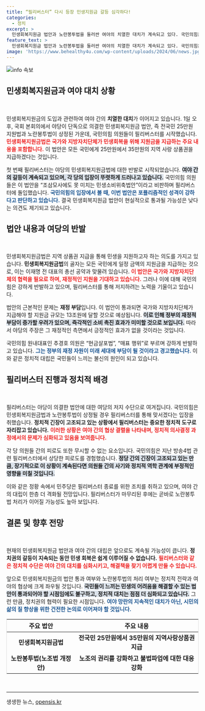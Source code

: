 ```yaml
---
title: “필리버스터” 다시 등장 민생지원금 갈등 심각하다!
categories:
  - 정치
excerpt: >
  민생회복지원금 법안과 노란봉투법을 둘러싼 여야의 치열한 대치가 계속되고 있다. 국민의힘은 25만원 지원법에 반대하며 필리버스터에 돌입했고, 민주당은 단독 상정을 강행할 예정이다. 과연 이 갈등의 결말은?
feature_text: >
  민생회복지원금 법안과 노란봉투법을 둘러싼 여야의 치열한 대치가 계속되고 있다. 국민의힘은 25만원 지원법에 반대하며 필리버스터에 돌입했고, 민주당은 단독 상정을 강행할 예정이다. 과연 이 갈등의 결말은?
image: 'https://www.behealthy4u.com/wp-content/uploads/2024/06/news.jpg'
---
```


<p><img src="https://www.behealthy4u.com/wp-content/uploads/2024/06/news.jpg" alt="info 속보" /></p>

<h2 data-ke-size="size26">민생회복지원금과 여야 대치 상황</h2>

<p data-ke-size="size16">&nbsp;</p>

<p>민생회복지원금의 도입과 관련하여 여야 간의 <b>치열한 대치</b>가 이어지고 있습니다. 1일 오후, 국회 본회의에서 야당이 단독으로 의결한 민생회복지원금 법안, 즉 전국민 25만원 지원법과 노란봉투법이 상정된 가운데, 국민의힘 의원들이 필리버스터를 시작했습니다. <b><span style="color: #ee2323;">민생회복지원금법은 국가와 지방자치단체가 민생회복을 위해 지원금을 지급하는 주요 내용을 포함합니다.</span></b> 이 법안은 모든 국민에게 25만원에서 35만원의 지역 사랑 상품권을 지급하겠다는 것입니다.</p>

<p>첫 번째 필리버스터는 야당의 민생회복지원금법에 대한 반발로 시작되었습니다. <b><span style="background-color: #21538527;">여야 간의 갈등이 계속되고 있으며, 각 당의 입장이 뚜렷하게 드러나고 있습니다.</span></b> 국민의힘 의원들은 이 법안을 “조삼모사에도 못 미치는 민생소비위축법안”이라고 비판하며 필리버스터에 돌입했습니다. <b><span style="color: #1a5490;">국민의힘의 입장에서 볼 때, 이번 법안은 포퓰리즘적인 성격이 강하다고 판단하고 있습니다.</span></b> 결국 민생회복지원금 법안이 현실적으로 통과될 가능성은 낮다는 의견도 제기되고 있습니다.</p>

<h2 data-ke-size="size26">법안 내용과 여당의 반발</h2>

<p data-ke-size="size16">&nbsp;</p>

<p>민생회복지원금법은 지역 상품권 지급을 통해 민생을 지원하고자 하는 의도를 가지고 있습니다. <b>민생회복지원금법</b>의 골자는 모든 국민에게 일정 금액의 지원금을 지급하는 것으로, 이는 이재명 전 대표의 총선 공약과 맞물려 있습니다. <b><span style="color: #ee2323;">이 법안은 국가와 지방자치단체의 협력을 필요로 하며, 재정적인 지원을 기대하고 있습니다.</span></b> 그러나 이에 대해 국민의힘은 강하게 반발하고 있으며, 필리버스터를 통해 저지하려는 노력을 기울이고 있습니다.</p>

<p>법안의 근본적인 문제는 <b>재정 부담</b>입니다. 이 법안이 통과되면 국가와 지방자치단체가 지급해야 할 지원금 규모는 13조원에 달할 것으로 예상됩니다. <b><span style="background-color: #21538527;">이로 인해 정부의 재정적 부담이 증가할 우려가 있으며, 즉각적인 소비 촉진 효과가 미미할 것으로 보입니다.</span></b> 따라서 야당의 주장은 그 재정적인 측면에서 긍정적인 효과가 없을 것이라는 것입니다.</p>

<p>국민의힘 원내대표인 추경호 의원은 “현금살포법”, “매표 행위”로 부르며 강하게 반발하고 있습니다. <b><span style="color: #1a5490;">그는 정부의 재정 자원이 미래 세대에 부담이 될 것이라고 경고했습니다.</span></b> 이와 같은 정치적 대립은 국민들이 느끼는 불신의 원인이 되고 있습니다.</p>

<h2 data-ke-size="size26">필리버스터 진행과 정치적 배경</h2>

<p data-ke-size="size16">&nbsp;</p>

<p>필리버스터는 야당이 의결한 법안에 대한 여당의 저지 수단으로 여겨집니다. 국민의힘은 민생회복지원금법과 노란봉투법이 상정될 경우 필리버스터를 통해 맞서겠다는 입장을 취했습니다. <b>정치적 긴장이 고조되고 있는 상황에서 필리버스터는 중요한 정치적 도구로 자리잡고 있습니다.</b> <b><span style="color: #ee2323;">이러한 상황은 여야 간의 협상 결렬을 나타내며, 정치적 의사결정 과정에서의 문제가 심화되고 있음을 보여줍니다.</span></b></p>

<p>각 당 의원들 간의 피로도 또한 무시할 수 없는 요소입니다. 국민의힘은 지난 방송4법 관련 필리버스터에서 상당한 피로도를 경험했습니다. <b><span style="background-color: #21538527;">정당 간의 긴장이 고조되고 있는 만큼, 장기적으로 이 상황이 계속된다면 의원들 간의 사기와 정치적 역학 관계에 부정적인 영향을 미칠 것입니다.</span></b></p>

<p>이와 같은 정황 속에서 민주당은 필리버스터 종료를 위한 조치를 취하고 있으며, 여야 간의 대립이 한층 더 격화될 전망입니다. 필리버스터가 마무리된 후에는 곧바로 노란봉투법 처리가 이어질 가능성도 높아 보입니다.</p>

<h2 data-ke-size="size26">결론 및 향후 전망</h2>

<p data-ke-size="size16">&nbsp;</p>

<p>현재의 민생회복지원금 법안과 여야 간의 대립은 앞으로도 계속될 가능성이 큽니다. <b>정치권의 갈등이 지속되는 동안 민생 회복은 쉽게 이루어질 수 없습니다.</b> <b><span style="color: #ee2323;">필리버스터와 같은 정치적 수단은 여야 간의 대치를 심화시키고, 해결책을 찾기 어렵게 만들 수 있습니다.</span></b></p>

<p>앞으로 민생회복지원금의 법안 통과 여부와 노란봉투법의 처리 여부는 정치적 전략과 여야의 협상에 크게 좌우될 것입니다. <b><span style="background-color: #21538527;">국민들이 느끼는 민생의 어려움을 해결할 수 있는 법안이 통과되어야 할 시점임에도 불구하고, 정치적 대치는 점점 더 심화되고 있습니다.</span></b> 그런 만큼, 정치권의 협력이 필요한 시점입니다. <b><span style="color: #1a5490;">여야 망란의 지속적인 대치가 아닌, 시민의 삶의 질 향상을 위한 건전한 논의로 이어져야 할 것입니다.</span></b> </p>

<p data-ke-size="size16"></p> 

<table style="border: 1px solid #ddd; width: 100%; border-collapse: collapse;">
  <thead>
    <tr>
      <th style="text-align: center;">주요 법안</th>
      <th style="text-align: center;">주요 내용</th>
    </tr>
  </thead>
  <tbody>
    <tr>
      <td style="text-align: center; height: 17px;"><b>민생회복지원금법</b></td>
      <td style="text-align: center; height: 17px;"><b>전국민 25만원에서 35만원의 지역사랑상품권 지급</b></td>
    </tr>
    <tr>
      <td style="text-align: center; height: 17px;"><b>노란봉투법(노조법 개정안)</b></td>
      <td style="text-align: center; height: 17px;"><b>노조의 권리를 강화하고 불법파업에 대한 대응 강화</b></td>
    </tr>
  </tbody>
</table>

<p><br></p>

<hr />
생생한 뉴스, <a href="https://opensis.kr" rel="dofollow">opensis.kr</a>


